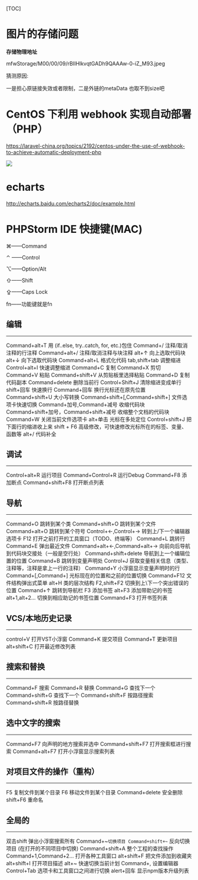 [TOC]



# 图片的存储问题

**存储物理地址**

mfwStorage/M00/00/09/rBIIHlkvqtGADh9QAAAw-0-iZ_M93.jpeg

猜测原因:

一是担心原链接失效或者限制，二是外链的metaData 也取不到size吧



# CentOS 下利用 webhook 实现自动部署（PHP）

https://laravel-china.org/topics/2192/centos-under-the-use-of-webhook-to-achieve-automatic-deployment-php



![](https://ws3.sinaimg.cn/large/006tNc79ly1fgqa7pefi3j30hr0hogmi.jpg)



# echarts

http://echarts.baidu.com/echarts2/doc/example.html



#  PHPStorm IDE 快捷键(MAC)

⌘——Command

⌃ ——Control

⌥——Option/Alt

⇧——Shift

⇪——Caps Lock

fn——功能键就是fn

## 编辑

------

Command+alt+T 用 (if..else, try..catch, for, etc.)包住
Command+/ 注释/取消注释的行注释
Command+alt+/ 注释/取消注释与块注释
alt+↑ 向上选取代码块
alt+↓ 向下选取代码块
Command+alt+L 格式化代码
tab,shift+tab 调整缩进
Control+alt+I 快速调整缩进
Command+C 复制
Command+X 剪切
Command+V 粘贴
Command+shift+V 从剪贴板里选择粘贴
Command+D 复制代码副本
Command+delete 删除当前行
Control+Shift+J 清除缩进变成单行
shift+回车 快速换行
Command+回车 换行光标还在原先位置
Command+shift+U 大小写转换
Command+shift+[,Command+shift+] 文件选项卡快速切换
Command+加号,Command+减号 收缩代码块
Command+shift+加号，Command+shift+减号 收缩整个文档的代码块
Command+W 关闭当前文件选项卡
alt+单击 光标在多处定位
Control+shift+J 把下面行的缩进收上来
shift + F6 高级修改，可快速修改光标所在的标签、变量、函数等
alt+/ 代码补全

## 调试

------

Control+alt+R 运行项目
Command+Control+R 运行Debug
Command+F8 添加断点
Command+shift+F8 打开断点列表

## 导航

------

Command+O 跳转到某个类
Command+shift+O 跳转到某个文件
Command+alt+O 跳转到某个符号
Control+←,Control+→ 转到上/下一个编辑器选项卡
F12 打开之前打开的工具窗口（TODO、终端等）
Command+L 跳转行
Command+E 弹出最近文件
Command+alt+←,Command+alt+→ 向前向后导航到代码块交接处（一般是空行处）
Command+shift+delete 导航到上一个编辑位置的位置
Command+B 跳转到变量声明处
Control+J 获取变量相关信息（类型、注释等，注释是拿上一行的注释）
Command+Y 小浮窗显示变量声明时的行
Command+[,Command+] 光标现在的位置和之前的位置切换
Command+F12 文件结构弹出式菜单
alt+H 类的层次结构
F2,shift+F2 切换到上\下一个突出错误的位置
Command+↑ 跳转到导航栏
F3 添加书签
alt+F3 添加带助记的书签
alt+1,alt+2… 切换到相应助记的书签位置
Command+F3 打开书签列表

## VCS/本地历史记录

------

control+V 打开VST小浮窗
Command+K 提交项目
Command+T 更新项目
alt+shift+C 打开最近修改列表

## 搜索和替换

------

Command+F 搜索
Command+R 替换
Command+G 查找下一个
Command+shift+G 查找下一个
Command+shift+F 按路径搜索
Command+shift+R 按路径替换

## 选中文字的搜索

------

Command+F7 向声明的地方搜索并选中
Command+shift+F7 打开搜索框进行搜索
Command+alt+F7 打开小浮窗显示搜索列表

## 对项目文件的操作（重构）

------

F5 复制文件到某个目录
F6 移动文件到某个目录
Command+delete 安全删除
shift+F6 重命名

## 全局的

------

双击shift 弹出小浮窗搜索所有
Command+~`切换项目 Command+shift+~` 反向切换项目 (在打开的不同项目中切换)
Command+shift+A 整个工程的查找操作
Command+1,Command+2… 打开各种工具窗口
alt+shift+F 把文件添加到收藏夹
alt+shift+I 打开项目描述
alt+~ 快速切换当前计划
Command+, 设置编辑器
Control+Tab 选项卡和工具窗口之间进行切换
alert+回车 显示npm版本升级列表